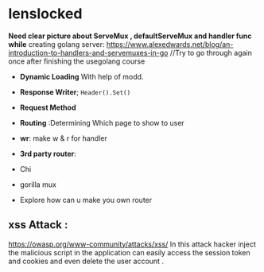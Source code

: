 # lenslocked
**Need clear picture about ServeMux , defaultServeMux and handler func while**
creating golang server:
https://www.alexedwards.net/blog/an-introduction-to-handlers-and-servemuxes-in-go
//Try to go through again once after finishing the usegolang course

- **Dynamic Loading**
    With help of modd.

- **Response Writer**; `Header().Set()`
- **Request Method**
- **Routing** :Determining  Which page to show to user
- **wr**: make w & r for handler
- **3rd party router**: 
- Chi
- gorilla mux
- Explore how can u make you own router



## xss Attack :
https://owasp.org/www-community/attacks/xss/
In this attack hacker inject the malicious script in the application can easily
access the session token and cookies and even delete the user account .

